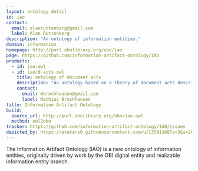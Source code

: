 ```yaml
---
layout: ontology_detail
id: iao
contact:
  email: alanruttenberg@gmail.com
  label: Alan Ruttenberg
description: "An ontology of information entities."
domain: information
homepage: http://purl.obolibrary.org/obo/iao
page: https://github.com/information-artifact-ontology/IAO
products:
  - id: iao.owl
  - id: iao/d-acts.owl
    title: ontology of document acts
    description: "An ontology based on a theory of document acts describing what people can do with documents"
    contact:
      email: mbrochhausen@gmail.com
      label: Mathias Brochhausen
title: Information Artifact Ontology
build:
  source_url: http://purl.obolibrary.org/obo/iao.owl
  method: owl2obo
tracker: https://github.com/information-artifact-ontology/IAO/issues
depicted_by: https://avatars0.githubusercontent.com/u/13591168?v=3&s=200
---
```


The Information Artifact Ontology (IAO) is a new ontology of information entities, originally driven by work by the OBI digital entity and realizable information entity branch.
